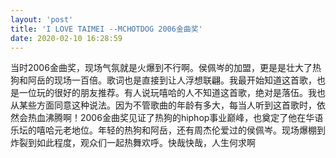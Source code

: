 ```yaml
---
layout: 'post'
title: 'I LOVE TAIMEI --MCHOTDOG 2006金曲奖'
date: 2020-02-10 16:28:59
---
```


当时2006金曲奖，现场气氛就是火爆到不行啊。侯佩岑的加盟，更是是壮大了热狗和阿岳的现场一百倍。歌词也是直接到让人浮想联翩。我最开始知道这首歌，也是一位玩的很好的朋友推荐。有人说玩嘻哈的人不知道这首歌，绝对是落伍。我也从某些方面同意这种说法。因为不管歌曲的年龄有多大，每当人听到这首歌时，依然会热血沸腾啊！2006金曲奖见证了热狗的hiphop事业巅峰，也奠定了他在华语乐坛的嘻哈元老地位。年轻的热狗和阿岳，还有周杰伦爱过的侯佩岑。现场爆棚到炸裂到如此程度，观众们一起热舞欢呼。快哉快哉，人生何求啊
